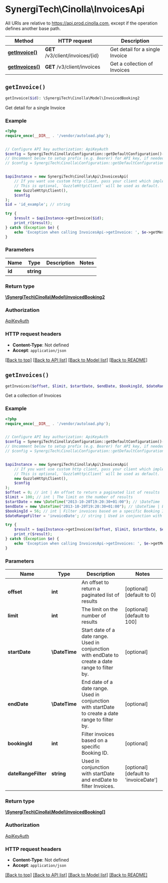 # SynergiTech\Cinolla\InvoicesApi

All URIs are relative to https://api.prod.cinolla.com, except if the operation defines another base path.

| Method | HTTP request | Description |
| ------------- | ------------- | ------------- |
| [**getInvoice()**](InvoicesApi.md#getInvoice) | **GET** /v3/client/invoices/{id} | Get detail for a single Invoice |
| [**getInvoices()**](InvoicesApi.md#getInvoices) | **GET** /v3/client/invoices | Get a collection of Invoices |


## `getInvoice()`

```php
getInvoice($id): \SynergiTech\Cinolla\Model\InvoicedBooking2
```

Get detail for a single Invoice

### Example

```php
<?php
require_once(__DIR__ . '/vendor/autoload.php');


// Configure API key authorization: ApiKeyAuth
$config = SynergiTech\Cinolla\Configuration::getDefaultConfiguration()->setApiKey('x-api-key', 'YOUR_API_KEY');
// Uncomment below to setup prefix (e.g. Bearer) for API key, if needed
// $config = SynergiTech\Cinolla\Configuration::getDefaultConfiguration()->setApiKeyPrefix('x-api-key', 'Bearer');


$apiInstance = new SynergiTech\Cinolla\Api\InvoicesApi(
    // If you want use custom http client, pass your client which implements `GuzzleHttp\ClientInterface`.
    // This is optional, `GuzzleHttp\Client` will be used as default.
    new GuzzleHttp\Client(),
    $config
);
$id = 'id_example'; // string

try {
    $result = $apiInstance->getInvoice($id);
    print_r($result);
} catch (Exception $e) {
    echo 'Exception when calling InvoicesApi->getInvoice: ', $e->getMessage(), PHP_EOL;
}
```

### Parameters

| Name | Type | Description  | Notes |
| ------------- | ------------- | ------------- | ------------- |
| **id** | **string**|  | |

### Return type

[**\SynergiTech\Cinolla\Model\InvoicedBooking2**](../Model/InvoicedBooking2.md)

### Authorization

[ApiKeyAuth](../../README.md#ApiKeyAuth)

### HTTP request headers

- **Content-Type**: Not defined
- **Accept**: `application/json`

[[Back to top]](#) [[Back to API list]](../../README.md#endpoints)
[[Back to Model list]](../../README.md#models)
[[Back to README]](../../README.md)

## `getInvoices()`

```php
getInvoices($offset, $limit, $startDate, $endDate, $bookingId, $dateRangeFilter): \SynergiTech\Cinolla\Model\InvoicedBooking[]
```

Get a collection of Invoices

### Example

```php
<?php
require_once(__DIR__ . '/vendor/autoload.php');


// Configure API key authorization: ApiKeyAuth
$config = SynergiTech\Cinolla\Configuration::getDefaultConfiguration()->setApiKey('x-api-key', 'YOUR_API_KEY');
// Uncomment below to setup prefix (e.g. Bearer) for API key, if needed
// $config = SynergiTech\Cinolla\Configuration::getDefaultConfiguration()->setApiKeyPrefix('x-api-key', 'Bearer');


$apiInstance = new SynergiTech\Cinolla\Api\InvoicesApi(
    // If you want use custom http client, pass your client which implements `GuzzleHttp\ClientInterface`.
    // This is optional, `GuzzleHttp\Client` will be used as default.
    new GuzzleHttp\Client(),
    $config
);
$offset = 0; // int | An offset to return a paginated list of results
$limit = 100; // int | The limit on the number of results
$startDate = new \DateTime("2013-10-20T19:20:30+01:00"); // \DateTime | Start date of a date range. Used in conjunction with endDate to create a date range to filter by.
$endDate = new \DateTime("2013-10-20T19:20:30+01:00"); // \DateTime | End date of a date range. Used in conjunction with startDate to create a date range to filter by.
$bookingId = 56; // int | Filter invoices based on a specific Booking ID.
$dateRangeFilter = 'invoiceDate'; // string | Used in conjunction with startDate and endDate to filter Invoices.

try {
    $result = $apiInstance->getInvoices($offset, $limit, $startDate, $endDate, $bookingId, $dateRangeFilter);
    print_r($result);
} catch (Exception $e) {
    echo 'Exception when calling InvoicesApi->getInvoices: ', $e->getMessage(), PHP_EOL;
}
```

### Parameters

| Name | Type | Description  | Notes |
| ------------- | ------------- | ------------- | ------------- |
| **offset** | **int**| An offset to return a paginated list of results | [optional] [default to 0] |
| **limit** | **int**| The limit on the number of results | [optional] [default to 100] |
| **startDate** | **\DateTime**| Start date of a date range. Used in conjunction with endDate to create a date range to filter by. | [optional] |
| **endDate** | **\DateTime**| End date of a date range. Used in conjunction with startDate to create a date range to filter by. | [optional] |
| **bookingId** | **int**| Filter invoices based on a specific Booking ID. | [optional] |
| **dateRangeFilter** | **string**| Used in conjunction with startDate and endDate to filter Invoices. | [optional] [default to &#39;invoiceDate&#39;] |

### Return type

[**\SynergiTech\Cinolla\Model\InvoicedBooking[]**](../Model/InvoicedBooking.md)

### Authorization

[ApiKeyAuth](../../README.md#ApiKeyAuth)

### HTTP request headers

- **Content-Type**: Not defined
- **Accept**: `application/json`

[[Back to top]](#) [[Back to API list]](../../README.md#endpoints)
[[Back to Model list]](../../README.md#models)
[[Back to README]](../../README.md)
